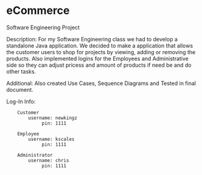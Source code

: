 # eCommerce
Software Engineering Project

Description: For my Software Engineering class we had to develop a standalone Java
			 application. We decided to make a application that allows the customer users 
			 to shop for projects by viewing, adding or removing the products. Also 
			 implemented logins for the Employees and Administrative side so they can
			 adjust pricess and amount of products if need be and do other tasks.
			 
Additional:  Also created Use Cases, Sequence Diagrams and Tested in final document.

Log-In Info: 

		Customer
			username: newkingz
			     pin: 1111
			     
		Employee
			username: kscales
				 pin: 1111
				 
		Administrator
			username: chris
			     pin: 1111
		